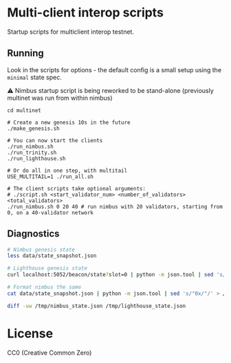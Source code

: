 # Multi-client interop scripts

Startup scripts for multiclient interop testnet.

## Running

Look in the scripts for options - the default config is a small setup using the `minimal` state spec.

⚠️ Nimbus startup script is being reworked to be stand-alone (previously multinet was run from within nimbus)

```
cd multinet

# Create a new genesis 10s in the future
./make_genesis.sh

# You can now start the clients
./run_nimbus.sh
./run_trinity.sh
./run_lighthouse.sh

# Or do all in one step, with multitail
USE_MULTITAIL=1 ./run_all.sh

# The client scripts take optional arguments:
# ./script.sh <start_validator_num> <number_of_validators> <total_validators>
./run_nimbus.sh 0 20 40 # run nimbus with 20 validators, starting from 0, on a 40-validator network
```

## Diagnostics

```bash
# Nimbus genesis state
less data/state_snapshot.json

# Lighthouse genesis state
curl localhost:5052/beacon/state?slot=0 | python -m json.tool | sed 's/"0x/"/' > /tmp/lighthouse_state.json

# Format nimbus the same
cat data/state_snapshot.json | python -m json.tool | sed 's/"0x/"/' > /tmp/nimbus_state.json

diff -uw /tmp/nimbus_state.json /tmp/lighthouse_state.json
```


# License

CC0 (Creative Common Zero)

